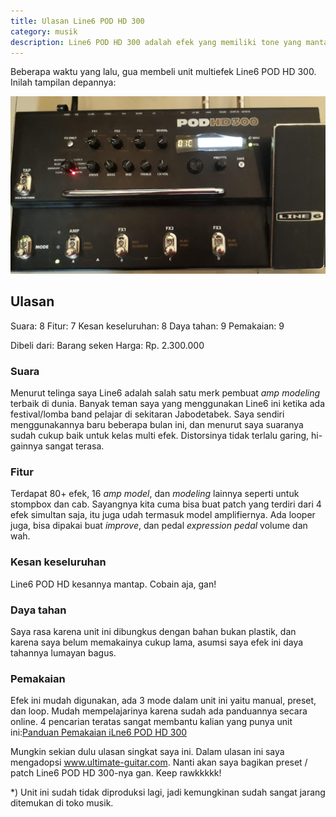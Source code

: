```yaml
---
title: Ulasan Line6 POD HD 300
category: musik
description: Line6 POD HD 300 adalah efek yang memiliki tone yang mantap.
---
```


Beberapa waktu yang lalu, gua membeli unit multiefek Line6 POD HD 300. Inilah tampilan depannya:

![line6 pod hd 300](https://github.com/aislay/aislay.github.io/blob/master/photos/line6%20pod%20hd%20300.jpg)

<!-- more -->

## Ulasan
Suara: 8
Fitur: 7
Kesan keseluruhan: 8
Daya tahan: 9
Pemakaian: 9

Dibeli dari: Barang seken
Harga: Rp. 2.300.000

### Suara
Menurut telinga saya Line6 adalah salah satu merk pembuat *amp modeling* terbaik di dunia. Banyak teman saya yang menggunakan Line6 ini ketika ada festival/lomba band pelajar di sekitaran Jabodetabek. Saya sendiri menggunakannya baru beberapa bulan ini, dan menurut saya suaranya sudah cukup baik untuk kelas multi efek. Distorsinya tidak terlalu garing, hi-gainnya sangat terasa.

### Fitur
Terdapat 80+ efek, 16 *amp model*, dan *modeling* lainnya seperti untuk stompbox dan cab. Sayangnya kita cuma bisa buat patch yang terdiri dari 4 efek simultan saja, itu juga udah termasuk model amplifiernya. Ada looper juga, bisa dipakai buat *improve*, dan pedal *expression pedal* volume dan wah.

### Kesan keseluruhan
Line6 POD HD kesannya mantap. Cobain aja, gan! 

### Daya tahan
Saya rasa karena unit ini dibungkus dengan bahan bukan plastik, dan karena saya belum memakainya cukup lama, asumsi saya efek ini daya tahannya lumayan bagus.

### Pemakaian
Efek ini mudah digunakan, ada 3 mode dalam unit ini yaitu manual, preset, dan loop. Mudah mempelajarinya karena sudah ada panduannya secara online. 4 pencarian teratas sangat membantu kalian yang punya unit ini:[Panduan Pemakaian iLne6 POD HD 300](https://www.google.co.id/webhp?sourceid=chrome-instant&ion=1&espv=2&ie=UTF-8#q=line6+pod+hd+300+guide)

Mungkin sekian dulu ulasan singkat saya ini. Dalam ulasan ini saya mengadopsi www.ultimate-guitar.com. Nanti akan saya bagikan preset / patch Line6 POD HD 300-nya gan. Keep rawkkkkk!

*) Unit ini sudah tidak diproduksi lagi, jadi kemungkinan sudah sangat jarang ditemukan di toko musik.
